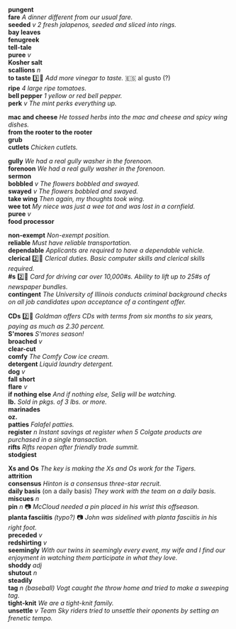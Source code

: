 __pungent__  
__fare__ _A dinner different from our usual fare._  
__seeded__ _v_ _2 fresh jalapenos, seeded and sliced into rings._  
__bay leaves__  
__fenugreek__  
__tell-tale__  
__puree__ _v_  
__Kosher salt__  
__scallions__ _n_  
__to taste__ :three::shit: _Add more vinegar to taste._ :es: al gusto (?)  
__ripe__ _4 large ripe tomatoes._  
__bell pepper__ _1 yellow or red bell pepper._  
__perk__ _v_ _The mint perks everything up._  

__mac and cheese__ _He tossed herbs into the mac and cheese and spicy wing dishes._  
__from the rooter to the rooter__  
__grub__  
__cutlets__ _Chicken cutlets._  

__gully__ _We had a real gully washer in the forenoon._  
__forenoon__ _We had a real gully washer in the forenoon._  
__sermon__  
__bobbled__ _v_ _The flowers bobbled and swayed._  
__swayed__ _v_ _The flowers bobbled and swayed._  
__take wing__ _Then again, my thoughts took wing._  
__wee tot__ _My niece was just a wee tot and was lost in a cornfield._  
__puree__ _v_  
__food processor__  

__non-exempt__ _Non-exempt position._  
__reliable__ _Must have reliable transportation._  
__dependable__ _Applicants are required to have a dependable vehicle._  
__clerical__ :two::shit: _Clerical duties._ _Basic computer skills and clerical skills required._  
__#s__ :two::shit: _Card for driving car over 10,000#s._ _Ability to lift up to 25#s of newspaper bundles._  
__contingent__ _The University of Illinois conducts criminal background checks on all job candidates upon acceptance of a contingent offer._  

__CDs__ :two::shit: _Goldman offers CDs with terms from six months to six years, paying as much as 2.30 percent._  
__S'mores__ _S'mores season!_  
__broached__ _v_  
__clear-cut__  
__comfy__ _The Comfy Cow ice cream._  
__detergent__ _Liquid laundry detergent._  
__dog__ _v_  
__fall short__  
__flare__ _v_  
__if nothing else__ _And if nothing else, Selig will be watching._  
__lb.__ _Sold in pkgs. of 3 lbs. or more._  
__marinades__  
__oz.__  
__patties__ _Falafel patties._  
__register__ _n_ _Instant savings at register when 5 Colgate products are purchased in a single transaction._  
__rifts__ _Rifts reopen after friendly trade summit._  
__stodgiest__  

__Xs and Os__ _The key is making the Xs and Os work for the Tigers._  
__attrition__  
__consensus__ _Hinton is a consensus three-star recruit._  
__daily basis__ (on a daily basis) _They work with the team on a daily basis._  
__miscues__ _n_  
__pin__ _n_ :camera: _McCloud needed a pin placed in his wrist this offseason._  
__planta fasciitis__ _(typo?)_ :camera: _John was sidelined with planta fasciitis in his right foot._  
__preceded__ _v_  
__redshirting__ _v_  
__seemingly__ _With our twins in seemingly every event, my wife and I find our enjoyment in watching them participate in what they love._  
__shoddy__ _adj_  
__shutout__ _n_  
__steadily__  
__tag__ _n_ _(baseball)_ _Vogt caught the throw home and tried to make a sweeping tag._  
__tight-knit__ _We are a tight-knit family._  
__unsettle__ _v_ _Team Sky riders tried to unsettle their oponents by setting an frenetic tempo._  
